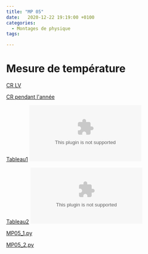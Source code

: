 ```yaml
---
title: "MP 05"
date:   2020-12-22 19:19:00 +0100
categories:
  - Montages de physique
tags:

---
```

# Mesure de température

[CR LV](/assets/pdf/MP05.pdf)
<object class="pdf fitvidsignore" data="/assets/pdf/MP05.pdf" type="application/pdf"></object>

[CR pendant l'année](/assets/pdf/MP05_CR.pdf)
<object class="pdf fitvidsignore" data="/assets/pdf/MP05_CR.pdf" type="application/pdf"></object>

[Tableau1](/assets/jpeg/MP05_tableau1.jpg)
<object class="pdf fitvidsignore" data="/assets/jpeg/MP05_tableau1.jpg" type="application/jpg"></object>

[Tableau2](/assets/jpeg/MP05_tableau2.jpg)
<object class="pdf fitvidsignore" data="/assets/jpeg/MP05_tableau2.jpg" type="application/jpg"></object>

<a href="/assets/python/MP05_1.py" download>MP05_1.py</a> 

<a href="/assets/python/MP05_2.py" download>MP05_2.py</a>

